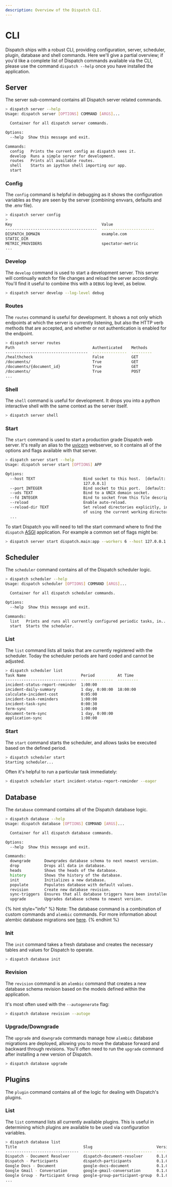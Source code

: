 ```yaml
---
description: Overview of the Dispatch CLI.
---
```


# CLI

Dispatch ships with a robust CLI, providing configuration, server, scheduler, plugin, database and shell commands. Here we'll give a partial overview; if you'd like a complete list of Dispatch commands available via the CLI, please use the command `dispatch --help` once you have installed the application.

## Server

The server sub-command contains all Dispatch server related commands.

```bash
> dispatch server --help                                                                        develop ⬇ ◼
Usage: dispatch server [OPTIONS] COMMAND [ARGS]...

  Container for all dispatch server commands.

Options:
  --help  Show this message and exit.

Commands:
  config   Prints the current config as dispatch sees it.
  develop  Runs a simple server for development.
  routes   Prints all available routes.
  shell    Starts an ipython shell importing our app.
  start
```

### Config

The `config` command is helpful in debugging as it shows the configuration variables as they are seen by the server \(combining envvars, defaults and the .env file\).

```bash
> dispatch server config
> 
Key                                       Value
----------------------------------------  -----------------------
DISPATCH_DOMAIN                           example.com
STATIC_DIR
METRIC_PROVIDERS                          spectator-metric
...
```

### Develop

The `develop` command is used to start a development server. This server will continually watch for file changes and reload the server accordingly. You'll find it useful to combine this with a `DEBUG` log level, as below.

```bash
> dispatch server develop --log-level debug
```

### Routes

The `routes` command is useful for development. It shows a not only which endpoints at which the server is currently listening, but also the HTTP verb methods that are accepted, and whether or not authentication is enabled for the endpoint.

```bash
> dispatch server routes
Path                                  Authenticated    Methods
------------------------------------  ---------------  ---------
/healthcheck                          False            GET
/documents/                           True             GET
/documents/{document_id}              True             GET
/documents/                           True             POST
...
```

### Shell

The `shell` command is useful for development. It drops you into a python interactive shell with the same context as the server itself.

```bash
> dispatch server shell
```

### Start

The `start` command is used to start a production grade Dispatch web server. It's really an alias to the [uvicorn](https://www.uvicorn.org/) webserver, so it contains all of the options and flags available with that server.

```bash
> dispatch server start --help
Usage: dispatch server start [OPTIONS] APP

Options:
  --host TEXT                     Bind socket to this host.  [default:
                                  127.0.0.1]
  --port INTEGER                  Bind socket to this port.  [default: 8000]
  --uds TEXT                      Bind to a UNIX domain socket.
  --fd INTEGER                    Bind to socket from this file descriptor.
  --reload                        Enable auto-reload.
  --reload-dir TEXT               Set reload directories explicitly, instead
                                  of using the current working directory.
  ...
```

To start Dispatch you will need to tell the start command where to find the `dispatch` [ASGI](https://asgi.readthedocs.io/en/latest/) application. For example a common set of flags might be:

```bash
> dispatch server start dispatch.main:app --workers 6 --host 127.0.0.1 --port 8000 --proxy-headers
```

## Scheduler

The `scheduler` command contains all of the Dispatch scheduler logic.

```bash
> dispatch scheduler --help
Usage: dispatch scheduler [OPTIONS] COMMAND [ARGS]...

  Container for all dispatch scheduler commands.

Options:
  --help  Show this message and exit.

Commands:
  list   Prints and runs all currently configured periodic tasks, in...
  start  Starts the scheduler.
```

### List

The `list` command lists all tasks that are currently registered with the scheduler. Today the scheduler periods are hard coded and cannot be adjusted.

```bash
> dispatch scheduler list
Task Name                        Period          At Time
-------------------------------  --------------  ---------
incident-status-report-reminder  1:00:00
incident-daily-summary           1 day, 0:00:00  18:00:00
calculate-incident-cost          0:05:00
incident-task-reminders          1:00:00
incident-task-sync               0:00:30
term-sync                        1:00:00
document-term-sync               1 day, 0:00:00
application-sync                 1:00:00
```

### Start

The `start` command starts the scheduler, and allows tasks be executed based on the defined period.

```bash
> dispatch scheduler start
Starting scheduler...
```

Often it's helpful to run a particular task immediately:

```bash
> dispatch scheduler start incident-status-report-reminder --eager
```

## Database

The `database` command contains all of the Dispatch database logic.

```bash
> dispatch database --help
Usage: dispatch database [OPTIONS] COMMAND [ARGS]...

  Container for all dispatch database commands.

Options:
  --help  Show this message and exit.

Commands:
  downgrade      Downgrades database schema to next newest version.
  drop           Drops all data in database.
  heads          Shows the heads of the database.
  history        Shows the history of the database.
  init           Initializes a new database.
  populate       Populates database with default values.
  revision       Create new database revision.
  sync-triggers  Ensures that all database triggers have been installed.
  upgrade        Upgrades database schema to newest version.
```

{% hint style="info" %}
Note: The database command is a combination of custom commands and `alembic` commands. For more information about alembic database migrations see [here](https://alembic.sqlalchemy.org/en/latest/).
{% endhint %}

### Init

The `init` command takes a fresh database and creates the necessary tables and values for Dispatch to operate.

```bash
> dispatch database init
```

### Revision

The `revision` command is an `alembic` command that creates a new database schema revision based on the models defined within the application.

It's most often used with the `--autogenerate` flag:

```bash
> dispatch database revision --autoge
```

### Upgrade/Downgrade

The `upgrade` and `downgrade` commands manage how `alembic` database migrations are deployed, allowing you to move the database forward and backward through revisions. You'll often need to run the `upgrade` command after installing a new version of Dispatch.

```bash
> dispatch database upgrade
```

## Plugins

The `plugin` command contains all of the logic for dealing with Dispatch's plugins.

### List

The `list` command lists all currently available plugins. This is useful in determining which plugins are available to be used via configuration variables.

```bash
> dispatch database list
Title                             Slug                            Version     Type               Author         Description
--------------------------------  ------------------------------  ----------  -----------------  -------------  ---------------------------------------------------------
Dispatch - Document Resolver      dispatch-document-resolver      0.1.0       document-resolver  Kevin Glisson  Uses dispatch itself to resolve incident documents.
Dispatch - Participants           dispatch-participants           0.1.0       participant        Kevin Glisson  Uses dispatch itself to determine participants.
Google Docs - Document            google-docs-document            0.1.0       document           Kevin Glisson  Uses google docs to manage document contents.
Google Gmail - Conversation       google-gmail-conversation       0.1.0       conversation       Kevin Glisson  Uses gmail to facilitate conversations.
Google Group - Participant Group  google-group-participant-group  0.1.0       participant_group  Kevin Glisson  Uses Google Groups to help manage participant membership.
...
```

